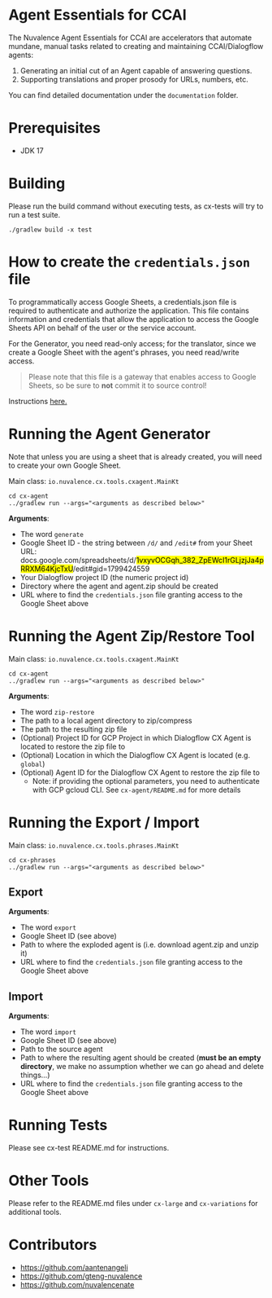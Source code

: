 # Agent Essentials for CCAI
The Nuvalence Agent Essentials for CCAI are accelerators that automate mundane, 
manual tasks related to creating and maintaining CCAI/Dialogflow agents:

1. Generating an initial cut of an Agent capable of answering questions.
2. Supporting translations and proper prosody for URLs, numbers, etc.

You can find detailed documentation under the `documentation` folder.

# Prerequisites
* JDK 17

# Building

Please run the build command without executing tests, as cx-tests will try to run a test suite.

`./gradlew build -x test`

# How to create the `credentials.json` file
To programmatically access Google Sheets, a credentials.json file is required to authenticate and authorize the 
application. This file contains information and credentials that allow the application to access the Google Sheets API
on behalf of the user or the service account.

For the Generator, you need read-only access; for the translator, since we create a Google Sheet with the
agent's phrases, you need read/write access.

> Please note that this file is a gateway that enables access to Google Sheets, so be sure to **not** commit
it to source control!

Instructions [here.](https://developers.google.com/workspace/guides/configure-oauth-consent)

# Running the Agent Generator
Note that unless you are using a sheet that is already created, you will need to create your own Google Sheet.

Main class: `io.nuvalence.cx.tools.cxagent.MainKt`

```
cd cx-agent
../gradlew run --args="<arguments as described below>"
```

**Arguments**:
* The word `generate`
* Google Sheet ID - the string between `/d/` and `/edit#` from your Sheet URL: docs.google.com/spreadsheets/d/<mark>1vxyvOCGqh_382_ZpEWcI1rGLjzjJa4pRRXM64KjcTxU</mark>/edit#gid=1799424559
* Your Dialogflow project ID (the numeric project id)
* Directory where the agent and agent.zip should be created
* URL where to find the `credentials.json` file granting access to the Google Sheet above

# Running the Agent Zip/Restore Tool
Main class: `io.nuvalence.cx.tools.cxagent.MainKt`

```
cd cx-agent
../gradlew run --args="<arguments as described below>"
```

**Arguments**:
* The word `zip-restore`
* The path to a local agent directory to zip/compress
* The path to the resulting zip file
* (Optional) Project ID for GCP Project in which Dialogflow CX Agent is located to restore the zip file to
* (Optional) Location in which the Dialogflow CX Agent is located (e.g. `global`)
* (Optional) Agent ID for the Dialogflow CX Agent to restore the zip file to
  * Note: if providing the optional parameters, you need to authenticate with GCP gcloud CLI. See `cx-agent/README.md` for more details

# Running the Export / Import

Main class: `io.nuvalence.cx.tools.phrases.MainKt`

```
cd cx-phrases
../gradlew run --args="<arguments as described below>"
```

## Export
**Arguments**:
* The word `export`
* Google Sheet ID (see above)
* Path to where the exploded agent is (i.e. download agent.zip and unzip it)
* URL where to find the `credentials.json` file granting access to the Google Sheet above

## Import
**Arguments**:
* The word `import`
* Google Sheet ID (see above)
* Path to the source agent
* Path to where the resulting agent should be created (**must be an empty directory**,
we make no assumption whether we can go ahead and delete things...) 
* URL where to find the `credentials.json` file granting access to the Google Sheet above

# Running Tests
Please see cx-test README.md for instructions.

# Other Tools
Please refer to the README.md files under `cx-large` and `cx-variations` for additional tools.

# Contributors
* https://github.com/aantenangeli
* https://github.com/gteng-nuvalence
* https://github.com/nuvalencenate